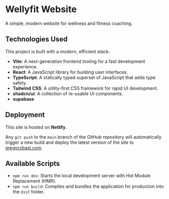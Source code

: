 # Wellyfit Website

A simple, modern website for wellness and fitness coaching.

## Technologies Used

This project is built with a modern, efficient stack:

- **Vite**: A next-generation frontend tooling for a fast development experience.
- **React**: A JavaScript library for building user interfaces.
- **TypeScript**: A statically typed superset of JavaScript that adds type safety.
- **Tailwind CSS**: A utility-first CSS framework for rapid UI development.
- **shadcn/ui**: A collection of re-usable UI components.
- **supabase**

## Deployment

This site is hosted on **Netlify**. 

Any `git push` to the `main` branch of the GitHub repository will automatically trigger a new build and deploy the latest version of the site to [gregorybast.com](https://gregorybast.com/).

## Available Scripts

- `npm run dev`: Starts the local development server with Hot Module Replacement (HMR).
- `npm run build`: Compiles and bundles the application for production into the `dist` folder.
